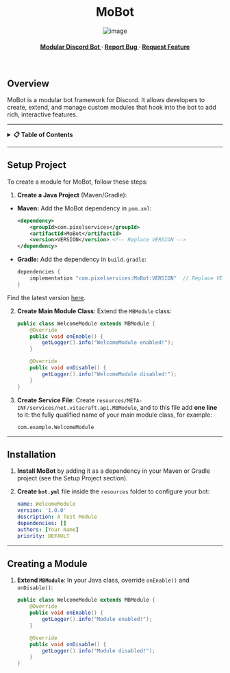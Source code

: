 <div align='center'>

<h1>MoBot</h1>

![image](https://github.com/user-attachments/assets/ac8ec29f-fb02-45c3-aba3-0bf985a935fc)
<h4> </span> <a href="https://mobot.siea.dev/mudular"> Modular Discord Bot </a> <span> · </span> <a href="https://github.com/orgs/VitacraftOrg/MoBot/issues"> Report Bug </a> <span> · </span> <a href="https://github.com/orgs/VitacraftOrg/MoBot/issues"> Request Feature </a> </h4>
<br>
</div>

## Overview
MoBot is a modular bot framework for Discord. It allows developers to create, extend, and manage custom modules that hook into the bot to add rich, interactive features.

---

<details>
<summary><strong>📋 Table of Contents</strong></summary>

- [Setup Project](#setup-project)
- [Installation](#installation)
- [Creating a Module](#creating-a-module)
- [Module Configuration](#module-configuration)
- [Loading and Managing Modules](#loading-and-managing-modules)
- [License](#license)

</details>

---

## Setup Project

To create a module for MoBot, follow these steps:

1. **Create a Java Project** (Maven/Gradle):
  - **Maven:**
    Add the MoBot dependency in `pom.xml`:

    ```xml
    <dependency>
        <groupId>com.pixelservices</groupId>
        <artifactId>MoBot</artifactId>
        <version>VERSION</version> <!-- Replace VERSION -->
    </dependency>
    ```

  - **Gradle:**
    Add the dependency in `build.gradle`:

    ```gradle
    dependencies {
        implementation "com.pixelservices:MoBot:VERSION"  // Replace VERSION
    }
    ```

   Find the latest version [here](https://maven.pixel-services.com/#/releases/net/vitacraft/MoBot).

2. **Create Main Module Class**: Extend the `MBModule` class:

    ```java
    public class WelcomeModule extends MBModule {
        @Override
        public void onEnable() {
            getLogger().info("WelcomeModule enabled!");
        }

        @Override
        public void onDisable() {
            getLogger().info("WelcomeModule disabled!");
        }
    }
    ```

3. **Create Service File**: Create `resources/META-INF/services/net.vitacraft.api.MBModule`, and to this file add **one line** to it: the fully qualified name of your main module class, for example:

    ```text
    com.example.WelcomeModule
    ```

---

## Installation

1. **Install MoBot** by adding it as a dependency in your Maven or Gradle project (see the Setup Project section).

2. **Create `bot.yml`** file inside the `resources` folder to configure your bot:

    ```yaml
    name: WelcomeModule
    version: '1.0.0'
    description: A Test Module
    dependencies: []
    authors: [Your Name]
    priority: DEFAULT
    ```

---

## Creating a Module

1. **Extend `MBModule`**:
   In your Java class, override `onEnable()` and `onDisable()`:

   ```java
   public class WelcomeModule extends MBModule {
       @Override
       public void onEnable() {
           getLogger().info("Module enabled!");
       }

       @Override
       public void onDisable() {
           getLogger().info("Module disabled!");
       }
   }
